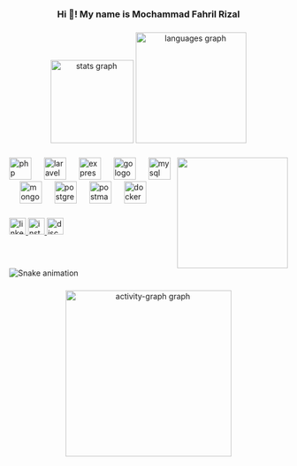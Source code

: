 <h3 align="center">Hi 👋! My name is Mochammad Fahril Rizal</h3>

###

<div align="center">
  <img src="https://github-readme-stats.vercel.app/api?username=fahrillrizal&hide_title=false&hide_rank=false&show_icons=true&include_all_commits=true&count_private=true&disable_animations=false&theme=aura&locale=en&hide_border=true" height="150" alt="stats graph"  />
  <img src="https://github-readme-stats.vercel.app/api/top-langs?username=fahrillrizal&locale=en&hide_title=false&layout=compact&card_width=320&langs_count=8&theme=aura&hide_border=true" height="200" alt="languages graph"  />
</div>

###

<img align="right" height="200" src="https://user-images.githubusercontent.com/74038190/235224431-e8c8c12e-6826-47f1-89fb-2ddad83b3abf.gif"  />

###

<div align="left">
  <img src="https://skillicons.dev/icons?i=php" height="40" alt="php logo"  />
  <img width="15" />
  <img src="https://cdn.simpleicons.org/laravel/FF2D20" height="40" alt="laravel logo"  />
  <img width="15" />
  <img src="https://skillicons.dev/icons?i=express" height="40" alt="express logo"  />
  <img width="15" />
  <img src="https://cdn.jsdelivr.net/gh/devicons/devicon/icons/go/go-original.svg" height="40" alt="go logo"  />
  <img width="15" />
  <img src="https://cdn.jsdelivr.net/gh/devicons/devicon/icons/mysql/mysql-original.svg" height="40" alt="mysql logo"  />
  <img width="15" />
  <img src="https://cdn.jsdelivr.net/gh/devicons/devicon/icons/mongodb/mongodb-original.svg" height="40" alt="mongodb logo"  />
  <img width="15" />
  <img src="https://skillicons.dev/icons?i=postgres" height="40" alt="postgresql logo"  />
  <img width="15" />
  <img src="https://skillicons.dev/icons?i=postman" height="40" alt="postman logo"  />
  <img width="15" />
  <img src="https://cdn.jsdelivr.net/gh/devicons/devicon/icons/docker/docker-original.svg" height="40" alt="docker logo"  />
</div>

###

<div align="left">
  <a href="https://www.linkedin.com/in/Mochammad-Fahril-Rizal/" target="_blank">
    <img src="https://img.shields.io/static/v1?message=LinkedIn&logo=linkedin&label=&color=0077B5&logoColor=white&labelColor=&style=for-the-badge" height="30" alt="linkedin logo"  />
  </a>
  <a href="https://www.instagram.com/17.30am__/" target="_blank">
    <img src="https://img.shields.io/static/v1?message=Instagram&logo=instagram&label=&color=E4405F&logoColor=white&labelColor=&style=for-the-badge" height="30" alt="instagram logo"  />
  </a>
  <a href="https://discord.com/rillcuy_" target="_blank">
    <img src="https://img.shields.io/static/v1?message=Discord&logo=discord&label=&color=7289DA&logoColor=white&labelColor=&style=for-the-badge" height="30" alt="discord logo"  />
  </a>
</div>

###

<br clear="both">

<img src="https://raw.githubusercontent.com/fahrillrizal/fahrillrizal/output/snake.svg" alt="Snake animation" />

###

<div align="center">
  <img src="https://github-readme-activity-graph.vercel.app/graph?username=fahrillrizal&radius=16&theme=chartreuse-dark&area=true&order=5" height="300" alt="activity-graph graph"  />
</div>

###